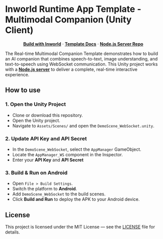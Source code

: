 # Inworld Runtime App Template - Multimodal Companion (Unity Client)

<p align="center"> 
    <a href="https://docs.inworld.ai/docs/introduction"><strong>Build with Inworld</strong></a> · 
    <a href="https://docs.inworld.ai/docs/node/templates/multimodal-companion"><strong>Template Docs</strong></a> · 
    <a href="https://github.com/inworld-ai/runtime-multimodal-companion-node"><strong>Node.js Server Repo</strong></a>
</p> 


The Real-time Multimodal Companion Template demonstrates how to build an AI companion that combines speech-to-text, image understanding, and text-to-speech using WebSocket communication. This Unity project works with a <a href="https://github.com/inworld-ai/runtime-multimodal-companion-node"><strong>Node.js server</strong></a> to deliver a complete, real-time interactive experience.


## How to use

### 1. Open the Unity Project

- Clone or download this repository.
- Open the Unity project.
- Navigate to `Assets/Scenes/` and open the `DemoScene_WebSocket.unity`.

### 2. Update API Key and API Secret

- In the `DemoScene_WebSocket`, select the `AppManager` GameObject.
- Locate the `AppManager_WS` component in the Inspector.
- Enter your **API Key** and **API Secret**

### 3. Build & Run on Android

- Open `File > Build Settings`.
- Switch the platform to **Android**.
- Add `DemoScene_WebSocket` to the build scenes.
- Click **Build and Run** to deploy the APK to your Android device.


## License

This project is licensed under the MIT License — see the [LICENSE](LICENSE) file for details.